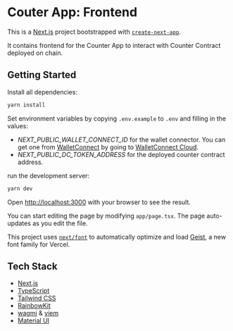 # Couter App: Frontend

This is a [Next.js](https://nextjs.org) project bootstrapped with [`create-next-app`](https://nextjs.org/docs/app/api-reference/cli/create-next-app).

It contains frontend for the Counter App to interact with Counter Contract deployed on chain.

## Getting Started

Install all dependencies:

```bash
yarn install
```

Set environment variables by copying `.env.example` to `.env` and filling in the values:

- _NEXT_PUBLIC_WALLET_CONNECT_ID_ for the wallet connector. You can get one from [WalletConnect](https://walletconnect.org/) by going to [WalletConnect Cloud](https://cloud.walletconnect.com/sign-in).
- _NEXT_PUBLIC_DC_TOKEN_ADDRESS_ for the deployed counter contract address.

run the development server:

```bash
yarn dev
```

Open [http://localhost:3000](http://localhost:3000) with your browser to see the result.

You can start editing the page by modifying `app/page.tsx`. The page auto-updates as you edit the file.

This project uses [`next/font`](https://nextjs.org/docs/app/building-your-application/optimizing/fonts) to automatically optimize and load [Geist](https://vercel.com/font), a new font family for Vercel.

## Tech Stack

- [Next.js](https://nextjs.org/)
- [TypeScript](https://www.typescriptlang.org/)
- [Tailwind CSS](https://tailwindcss.com/)
- [RainbowKit](https://www.rainbowkit.com/)
- [wagmi](https://wagmi.sh/) & [viem](https://viem.sh/)
- [Material UI](https://mui.com/material-ui/)
